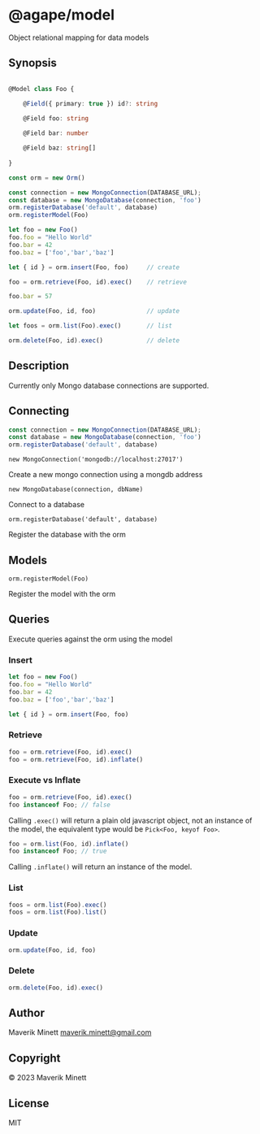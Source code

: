 # @agape/model

Object relational mapping for data models

## Synopsis

```ts

@Model class Foo {

    @Field({ primary: true }) id?: string

    @Field foo: string
    
    @Field bar: number

    @Field baz: string[]
    
}

const orm = new Orm()

const connection = new MongoConnection(DATABASE_URL);
const database = new MongoDatabase(connection, 'foo')
orm.registerDatabase('default', database)
orm.registerModel(Foo)

let foo = new Foo()
foo.foo = "Hello World"
foo.bar = 42
foo.baz = ['foo','bar','baz']

let { id } = orm.insert(Foo, foo)     // create

foo = orm.retrieve(Foo, id).exec()    // retrieve

foo.bar = 57

orm.update(Foo, id, foo)              // update

let foos = orm.list(Foo).exec()       // list

orm.delete(Foo, id).exec()            // delete

```

## Description

Currently only Mongo database connections are supported.

## Connecting

```ts
const connection = new MongoConnection(DATABASE_URL);
const database = new MongoDatabase(connection, 'foo')
orm.registerDatabase('default', database)
```

`new MongoConnection('mongodb://localhost:27017')`

Create a new mongo connection using a mongdb address

`new MongoDatabase(connection, dbName)`

Connect to a database

`orm.registerDatabase('default', database)`

Register the database with the orm


## Models

`orm.registerModel(Foo)`

Register the model with the orm

## Queries

Execute queries against the orm using the model

### Insert

```ts
let foo = new Foo()
foo.foo = "Hello World"
foo.bar = 42
foo.baz = ['foo','bar','baz']

let { id } = orm.insert(Foo, foo)   
```

### Retrieve

```ts
foo = orm.retrieve(Foo, id).exec()  
foo = orm.retrieve(Foo, id).inflate() 
```

### Execute vs Inflate

```ts
foo = orm.retrieve(Foo, id).exec()
foo instanceof Foo; // false
```

Calling `.exec()` will return a plain old javascript object, not an
instance of the model, the equivalent type would be `Pick<Foo, keyof Foo>`.

```ts
foo = orm.list(Foo, id).inflate()
foo instanceof Foo; // true
```

Calling `.inflate()` will return an instance of the model.


### List

```ts
foos = orm.list(Foo).exec() 
foos = orm.list(Foo).list() 
```

### Update

```ts
orm.update(Foo, id, foo) 
```

### Delete

```ts
orm.delete(Foo, id).exec() 
```

## Author

Maverik Minett  maverik.minett@gmail.com


## Copyright

© 2023 Maverik Minett


## License

MIT
